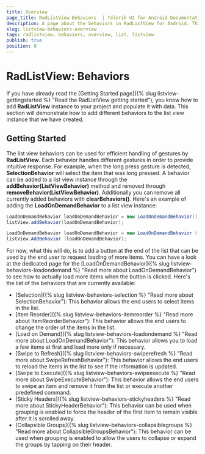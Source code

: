 ```yaml
---
title: Overview
page_title: RadListView Behaviors  | Telerik UI for Android Documentation
description: A page about the behaviors in RadListView for Android. This article explains how to use the behaviors supported in RadListView.
slug: listview-behaviors-overview
tags: radlistview, behaviors, overview, list, listview
publish: true
position: 0
---
```


# RadListView: Behaviors

If you have already read the [Getting Started page]({% slug listview-gettingstarted %} "Read the RadListView getting started"), you know how to add **RadListView** instance to your project and populate it with data.
This section will demonstrate how to add different behaviors to the list view instance that we have created.

## Getting Started

The list view behaviors can be used for efficient handling of gestures by **RadListView**. Each behavior handles different gestures in order to provide intuitive response. For example, when the long press gesture is 
detected, **SelectionBehavior** will select the item that was long pressed. 
A behavior can be added to a list view instance through the **addBehavior(ListViewBehavior)** method and removed through **removeBehavior(ListViewBehavior)**. Additionally you can remove all
currently added behaviors with **clearBehaviors()**. Here's an example of adding the **LoadOnDemandBehavior** to a list view instance:

```Java
LoadOnDemandBehavior loadOnDemandBehavior = new LoadOnDemandBehavior();
listView.addBehavior(loadOnDemandBehavior);
```
```C#
LoadOnDemandBehavior loadOnDemandBehavior = new LoadOnDemandBehavior ();
listView.AddBehavior (loadOnDemandBehavior);
```

For now, what this will do, is to add a button at the end of the list that can be used by the end user to request loading of more items. You can have a look at the
dedicated page for the [LoadOnDemandBehavior]({% slug listview-behaviors-loadondemand %} "Read more about LoadOnDemandBehavior") to see how to actually load more items when the button is clicked.
Here's the list of the behaviors that are currently available:

* [Selection]({% slug listview-behaviors-selection %} "Read more about SelectionBehavior"): This behavior allows the end users to select items in the list.
* [Item Reorder]({% slug listview-behaviors-itemreorder %} "Read more about ItemReorderBehavior"): This behavior allows the end users to change the order of the items in the list.
* [Load on Demand]({% slug listview-behaviors-loadondemand %} "Read more about LoadOnDemandBehavior"): This behavior allows you to load a few items at first and load more only if necessary.
* [Swipe to Refresh]({% slug listview-behaviors-swiperefresh %} "Read more about SwipeRefreshBehavior"): This behavior allows the end users to reload the items in the list to see if the information is updated.
* [Swipe to Execute]({% slug listview-behaviors-swipeexecute %} "Read more about SwipeExecuteBehavior"): This behavior allows the end users to swipe an item and remove it from the list or execute another predefined command.
* [Sticky Headers]({% slug listview-behaviors-stickyheaders %} "Read more about StickyHeaderBehavior"): This behavior can be used when grouping is enabled to force the header of the first item to remain visible after it is scrolled away.
* [Collapsible Groups]({% slug listview-behaviors-collapsiblegroups %} "Read more about CollapsibleGroupsBehavior"): This behavior can be used when grouping is enabled to allow the users to collapse or expand the groups by tapping on their header.

